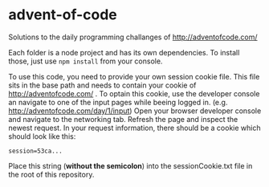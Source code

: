 # advent-of-code

Solutions to the daily programming challanges of http://adventofcode.com/

Each folder is a node project and has its own dependencies. To install those, just use `npm install` from your console.

To use this code, you need to provide your own session cookie file. This file sits in the base path and needs to contain your cookie of http://adventofcode.com/ .
To optain this cookie, use the developer console an navigate to one of the input pages while beeing logged in. (e.g. http://adventofcode.com/day/1/input)
Open your browser developer console and navigate to the networking tab. Refresh the page and inspect the newest request. In your request information, there should be a cookie which should look like this:

`session=53ca...`

Place this string (<strong>without the semicolon</strong>) into the sessionCookie.txt file in the root of this repository.
